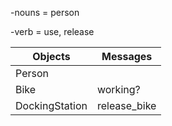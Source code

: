 -nouns = person

-verb = use, release

Objects  | Messages
------------- | -------------
Person  |
Bike  | working?
DockingStation | release_bike